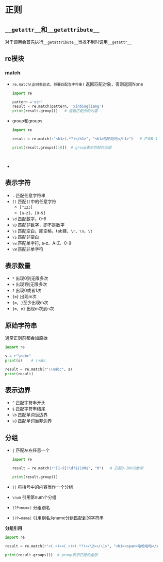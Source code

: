 # 正则

## `__getattr__`和`__getattribute__`

对于调用会首先执行`__getattribute__`当找不到时调用`__getattr__`

## re模块

### match

* `re.match(正则表达式，将要匹配当字符串)` 返回匹配对象，否则返回None

  ```python
  import re

  pattern ='xin'
  result = re.match(pattern, 'xinbingliang')
  print(result.group())   # 查看匹配出的内容
  ```

* group和groups

  ```python
  import re

  result = re.match(r"<h1>(.*?)</h1>", "<h1>哈哈哈哈</h1>")   # 匹配0-100的数字

  print(result.groups()[0])  # group表示匹配的全部
  ```

  ​

* ​

## 表示字符

* `.` 匹配任意字符串
* `[]` 匹配`[]`中的任意字符
  * `[^123]`
  * `[a-z]`、`[0-9]`
* `\d` 匹配数字，0-9
* `\D` 匹配非数字，即不是数字
* `\s` 匹配空白，即空格，tab建、`\r`、`\n`、`\t`
* `\S` 匹配非空白
* `\w` 匹配单字符, a-z、A-Z、0-9
* `\W` 匹配非单字符

## 表示数量

* `*` 出现0到无限多次
* `+` 出现1到无限多次
* `?` 出现0或者1次
* `{m}` 出现m次
* `{m, }`至少出现m次
* `{m, n}` 出现m次到n次

## 原始字符串

通常正则前都会加原始

```python
import re

s = r"\nabc"
print(s)    # \nabc

result = re.match(r"\\nabc", s)
print(result)
```

## 表示边界

* `^` 匹配字符串开头
* `$`  匹配字符串结尾
* `\b` 匹配单词当边界
* `\B` 匹配单词当非边界

## 分组

* `|` 匹配左右任意一个

  ```python
  import re

  result = re.match(r"[1-9]?\d?$|100$", "0")   # 匹配0-100的数字

  print(result.group())
  ```

* `()` 将括号中的内容当作一个分组

* `\num` 引用第num个分组

* `(?P<num>)` 分组别名

* `(?P=name)` 引用别名为name分组匹配到的字符串

**分组引用**

```python
import re

result = re.match(r"<(.+)><(.+)>(.*?)</\2></\1>", "<h1><span>哈哈哈哈</span></h1>")   # 匹配0-100的数字

print(result.groups())  # group表示匹配的全部
```





